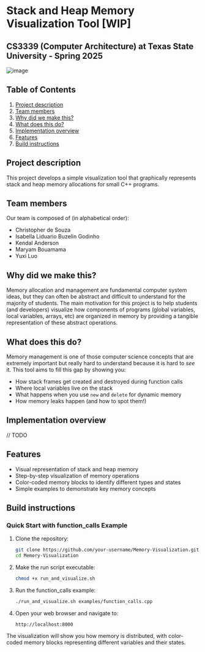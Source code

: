 # Stack and Heap Memory Visualization Tool [WIP]
## CS3339 (Computer Architecture) at Texas State University - Spring 2025

![image](https://github.com/user-attachments/assets/22e8cc7c-b65f-438d-bd05-7a08013ec1ee)

## Table of Contents
1. [Project description](#project-description)
2. [Team members](#team-members)
3. [Why did we make this?](#why-did-we-make-this-?)
4. [What does this do?](#what-does-this-do-?)
5. [Implementation overview](#implementation-overview)
6. [Features](#features)
7. [Build instructions](#build-instructions)

## Project description

This project develops a simple visualization tool that graphically represents stack and heap memory allocations for small C++ programs.

## Team members
Our team is composed of (in alphabetical order):
- Christopher de Souza
- Isabella Liduario Buzelin Godinho
- Kendal Anderson
- Maryam Bouamama
- Yuxi Luo

## Why did we make this?

Memory allocation and management are fundamental computer system ideas, but they can often be abstract and difficult to understand for the majority of students. The main motivation for this project is to help students (and developers) visualize how components of programs (global variables, local variables, arrays, etc) are organized in memory by providing a tangible representation of these abstract operations.

## What does this do?

Memory management is one of those computer science concepts that are extremely important but really hard to understand because it is hard to *see* it. This tool aims to fill this gap by showing you:

- How stack frames get created and destroyed during function calls
- Where local variables live on the stack
- What happens when you use `new` and `delete` for dynamic memory
- How memory leaks happen (and how to spot them!)

## Implementation overview
// TODO

## Features

- Visual representation of stack and heap memory
- Step-by-step visualization of memory operations
- Color-coded memory blocks to identify different types and states
- Simple examples to demonstrate key memory concepts

## Build instructions

### Quick Start with function_calls Example

1. Clone the repository:
   ```bash
   git clone https://github.com/your-username/Memory-Visualization.git
   cd Memory-Visualization
   ```

2. Make the run script executable:
   ```bash
   chmod +x run_and_visualize.sh
   ```

3. Run the function_calls example:
   ```bash
   ./run_and_visualize.sh examples/function_calls.cpp
   ```

4. Open your web browser and navigate to:
   ```
   http://localhost:8000
   ```

The visualization will show you how memory is distributed, with color-coded memory blocks representing different variables and their states.
